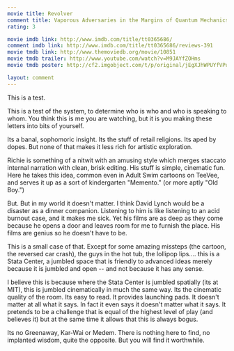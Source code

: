 ```yaml
---
movie title: Revolver
comment title: Vaporous Adversaries in the Margins of Quantum Mechanics Textbooks
rating: 3

movie imdb link: http://www.imdb.com/title/tt0365686/
comment imdb link: http://www.imdb.com/title/tt0365686/reviews-391
movie tmdb link: http://www.themoviedb.org/movie/10851
movie tmdb trailer: http://www.youtube.com/watch?v=M9JAYfZOHms
movie tmdb poster: http://cf2.imgobject.com/t/p/original/jEgXJhWPUYfVPu5arBrawpq598X.jpg

layout: comment
---
```


This is a test.

This is a test of the system, to determine who is who and who is speaking to whom. You think this is me you are watching, but it is you making these letters into bits of yourself.

Its a banal, sophomoric insight. Its the stuff of retail religions. Its aped by dopes. But none of that makes it less rich for artistic exploration.

Richie is something of a nitwit with an amusing style which merges staccato internal narration with clean, brisk editing. His stuff is simple, cinematic fun. Here he takes this idea, common even in Adult Swim cartoons on TeeVee, and serves it up as a sort of kindergarten "Memento." (or more aptly "Old Boy.")

But. But in my world it doesn't matter. I think David Lynch would be a disaster as a dinner companion. Listening to him is like listening to an acid burnout case, and it makes me sick. Yet his films are as deep as they come because he opens a door and leaves room for me to furnish the place. His films are genius so he doesn't have to be. 

This is a small case of that. Except for some amazing missteps (the cartoon, the reversed car crash), the guys in the hot tub, the lollipop lips.... this is a Stata Center, a jumbled space that is friendly to advanced ideas merely because it is jumbled and open -- and not because it has any sense.

I believe this is because where the Stata Center is jumbled spatially (its at MIT), this is jumbled cinematically in much the same way. Its the cinematic quality of the room. Its easy to read. It provides launching pads. It doesn't matter at all what it says. In fact it even says it doesn't matter what it says. It pretends to be a challenge that is equal of the highest level of play (and believes it) but at the same time it allows that this is always bogus.

Its no Greenaway, Kar-Wai or Medem. There is nothing here to find, no implanted wisdom, quite the opposite. But you will find it worthwhile.